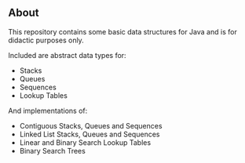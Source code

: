 About
-----

This repository contains some basic data structures for Java and is for didactic purposes only.

Included are abstract data types for:

* Stacks
* Queues
* Sequences
* Lookup Tables

And implementations of:

* Contiguous Stacks, Queues and Sequences
* Linked List Stacks, Queues and Sequences
* Linear and Binary Search Lookup Tables
* Binary Search Trees
